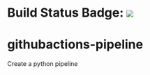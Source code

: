 # Build Status Badge: ![](https://github.com/sravanikam/githubactions-pipeline/workflows/Pipeline/badge.svg)

# githubactions-pipeline
Create a python pipeline

